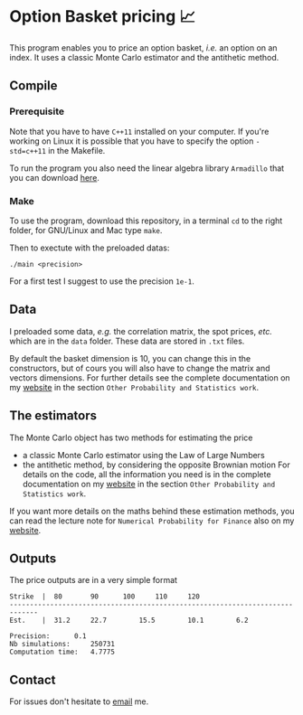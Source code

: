 # Option Basket pricing  :chart_with_upwards_trend:

This program enables you to price an option basket, *i.e.* an option on an index. It uses a 
classic Monte Carlo estimator and the antithetic method.

## Compile

### Prerequisite

Note that you have to have `C++11` installed on your computer. If you're working on Linux it is possible that you have
to specify the option `-std=c++11` in the Makefile.

To run the program you also need the linear algebra library `Armadillo` that you can download [here](http://arma.sourceforge.net/download.html).

### Make

To use the program, download this repository, in a terminal `cd` to the right folder, for GNU/Linux and Mac type `make`.

Then to exectute with the preloaded datas:
```
./main <precision>
```

For a first test I suggest to use the precision `1e-1`.

## Data

I preloaded some data, *e.g.* the correlation matrix, the spot prices, *etc.* which are in the `data` folder. These data are stored in
`.txt` files.

By default the basket dimension is 10, you can change this in the constructors, but of cours you will also have to change the 
matrix and vectors dimensions. For further details see the complete documentation on my [website](http://www.antoine-falck.fr) in the section
`Other Probability and Statistics work`.

## The estimators

The Monte Carlo object has two methods for estimating the price
- a classic Monte Carlo estimator using the Law of Large Numbers
- the antithetic method, by considering the opposite Brownian motion
For details on the code, all the information you need is in the complete documentation on my [website](http://www.antoine-falck.fr)
in the section `Other Probability and Statistics work`.

If you want more details on the maths behind these estimation methods, you can read the lecture note for `Numerical Probability
for Finance` also on my [website](http://www.antoine-falck.fr).

## Outputs

The price outputs are in a very simple format
```
Strike	|  80		90		100		110		120	
-----------------------------------------------------------------------------
Est.	|  31.2		22.7		15.5		10.1		6.2	

Precision:		0.1
Nb simulations:		250731
Computation time:	4.7775
```

## Contact

For issues don't hesitate to [email](mailto:antoine.falck@gmail.com) me.

